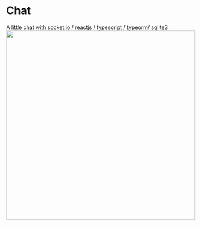 # Chat
A little chat with socket.io / reactjs / typescript / typeorm/ sqlite3 <br/>
<img height='500' src='https://i.ibb.co/8P7HCPS/20200810-152247.gif' > </img>
